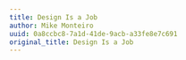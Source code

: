 ```yaml
---
title: Design Is a Job
author: Mike Monteiro
uuid: 0a8ccbc8-7a1d-41de-9acb-a33fe8e7c691
original_title: Design Is a Job
---
```


